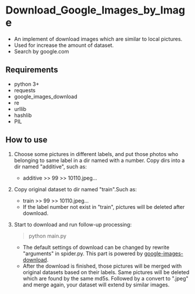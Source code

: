 # Download_Google_Images_by_Image

- An implement of download images which are similar to local pictures.
- Used for increase the amount of dataset.
- Search by google.com

## Requirements
- python 3+
- requests
- google_images_download
- re
- urllib
- hashlib
- PIL

## How to use

1. Choose some pictures in different labels, and put those photos who belonging 
to same label in a dir named with a number. Copy dirs into a dir named 
"additive", such as:
      - additive >> 99 >> 10110.jpeg...

2. Copy original dataset to dir named "train".Such as:
      - train >> 99 >> 10110.jpeg...
      - If the label number not exist in "train", pictures will be deleted after
      download.
      
3. Start to download and run follow-up processing:
      > python main.py
      - The default settings of download can be changed by rewrite "arguments" in spider.py. 
      This part is powered by [google-images-download](https://github.com/hardikvasa/google-images-download).
      - After the download is finished, those pictures will be merged with original
       datasets based on their labels. Same pictures will be deleted which are
        found by the same md5s. Followed by a convert to ".jpeg" and merge again, 
        your dataset will extend by similar images.
